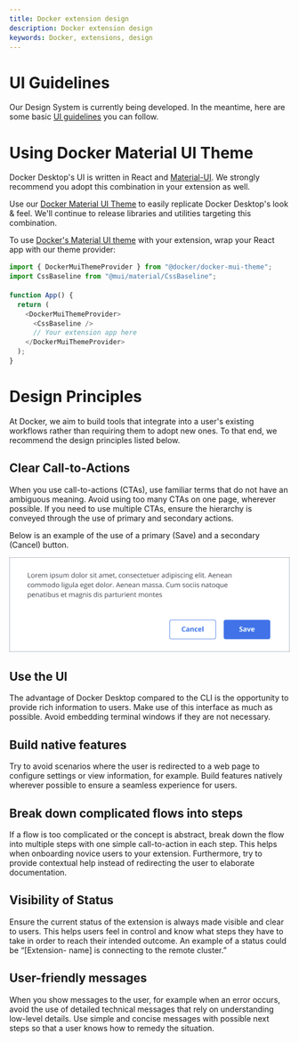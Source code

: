 ```yaml
---
title: Docker extension design
description: Docker extension design
keywords: Docker, extensions, design
---
```


# UI Guidelines

Our Design System is currently being developed. In the meantime, here are some basic [UI guidelines](https://www.figma.com/file/U7pLWfEf6IQKUHLhdateBI/Docker-Design-Guidelines?node-id=1%3A28771) you can follow.

# Using Docker Material UI Theme

Docker Desktop's UI is written in React and [Material-UI](https://mui.com/). We strongly recommend you adopt this combination in your extension as well.

Use our [Docker Material UI Theme](https://www.npmjs.com/package/@docker/docker-mui-theme) to easily replicate Docker Desktop's look & feel. We'll continue to release libraries and utilities targeting this combination.

To use [Docker's Material UI theme](https://www.npmjs.com/package/@docker/docker-mui-theme) with your extension, wrap your React app with our theme provider:

```typescript
import { DockerMuiThemeProvider } from "@docker/docker-mui-theme";
import CssBaseline from "@mui/material/CssBaseline";

function App() {
  return (
    <DockerMuiThemeProvider>
      <CssBaseline />
      // Your extension app here
    </DockerMuiThemeProvider>
  );
}
```

# Design Principles

At Docker, we aim to build tools that integrate into a user's existing workflows rather than requiring them to adopt new ones. To that end, we recommend the design principles listed below.

## Clear Call-to-Actions

When you use call-to-actions (CTAs), use familiar terms that do not have an ambiguous meaning. Avoid using too many CTAs on one page, wherever possible. If you need to use multiple CTAs, ensure the hierarchy is conveyed through the use of primary and secondary actions.

Below is an example of the use of a primary (Save) and a secondary (Cancel) button.

![UI Extension](images/cta-example.png)

## Use the UI

The advantage of Docker Desktop compared to the CLI is the opportunity to provide rich information to users. Make use of this interface as much as possible. Avoid embedding terminal windows if they are not necessary.

## Build native features

Try to avoid scenarios where the user is redirected to a web page to configure settings or view information, for example. Build features natively wherever possible to ensure a seamless experience for users.

## Break down complicated flows into steps

If a flow is too complicated or the concept is abstract, break down the flow into multiple steps with one simple call-to-action in each step. This helps when onboarding novice users to your extension. Furthermore, try to provide contextual help instead of redirecting the user to elaborate documentation.

## Visibility of Status

Ensure the current status of the extension is always made visible and clear to users. This helps users feel in control and know what steps they have to take in order to reach their intended outcome. An example of a status could be “[Extension- name] is connecting to the remote cluster.”

## User-friendly messages

When you show messages to the user, for example when an error occurs, avoid the use of detailed technical messages that rely on understanding low-level details. Use simple and concise messages with possible next steps so that a user knows how to remedy the situation.
